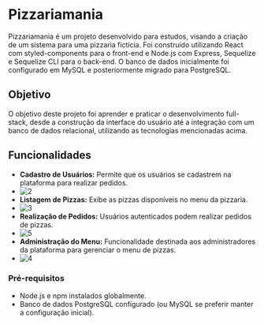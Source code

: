 # Pizzariamania

Pizzariamania é um projeto desenvolvido para estudos, visando a criação de um sistema para uma pizzaria fictícia. Foi construído utilizando React com styled-components para o front-end e Node.js com Express, Sequelize e Sequelize CLI para o back-end. O banco de dados inicialmente foi configurado em MySQL e posteriormente migrado para PostgreSQL.

## Objetivo

O objetivo deste projeto foi aprender e praticar o desenvolvimento full-stack, desde a construção da interface do usuário até a integração com um banco de dados relacional, utilizando as tecnologias mencionadas acima.

## Funcionalidades

- **Cadastro de Usuários:** Permite que os usuários se cadastrem na plataforma para realizar pedidos.
- ![2](https://github.com/RuanDevz/PizzariaMania/assets/121466178/bd559f33-f32a-462d-ac30-7894a2a3c994)
- **Listagem de Pizzas:** Exibe as pizzas disponíveis no menu da pizzaria.
- ![3](https://github.com/RuanDevz/pizzariamania3/assets/121466178/ac16190f-2caa-4832-b997-67d9b978feff)
- **Realização de Pedidos:** Usuários autenticados podem realizar pedidos de pizzas.
- ![5](https://github.com/RuanDevz/pizzariamania3/assets/121466178/6f23e073-2417-4987-b56e-4df20afb67ca)
- **Administração do Menu:** Funcionalidade destinada aos administradores da plataforma para gerenciar o menu de pizzas.
- ![4](https://github.com/RuanDevz/pizzariamania3/assets/121466178/0593fbed-ad06-4869-ab04-96d7d4c22daf)

### Pré-requisitos

- Node.js e npm instalados globalmente.
- Banco de dados PostgreSQL configurado (ou MySQL se preferir manter a configuração inicial). 
